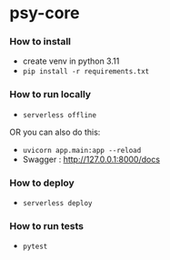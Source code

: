 # psy-core
### How to install
- create venv in python 3.11
- `pip install -r requirements.txt`

### How to run locally
- `serverless offline`

OR you can also do this:
- `uvicorn app.main:app --reload`
- Swagger : http://127.0.0.1:8000/docs

### How to deploy
- `serverless deploy`

### How to run tests
- `pytest`
